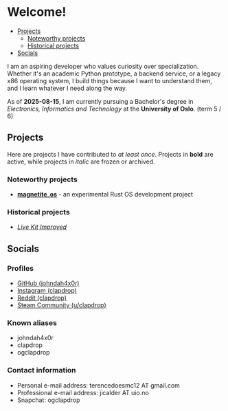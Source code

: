 # Welcome!
- [Projects](#projects)
    - [Noteworthy projects](#lookatme)
    - [Historical projects](#histproj)
- [Socials](#socials)

I am an aspiring developer who values curiosity over 
specialization. Whether it's an academic Python prototype,
a backend service, or a legacy x86 operating system, I build
things because I want to understand them, and I learn whatever
I need along the way.

As of **2025-08-15**, I am currently pursuing a Bachelor's
degree in *Electronics, Informatics and Technology* at the
**University of Oslo**. (term 5 / 6)

## <a name="projects"></a> Projects
Here are projects I have contributed to *at least once*.
Projects in **bold** are active, while projects in _italic_
are frozen or archived.

### <a name="lookatme"></a> Noteworthy projects
- [**magnetite_os**](magnetite_os/) - an experimental Rust
  OS development project

### <a name="histproj"></a> Historical projects
- [*Live Kit Improved*](https://github.com/johndah4x0r/livekit-improved)


## <a name="socials"></a> Socials

### <a name="profiles"></a> Profiles
- [GitHub (johndah4x0r)](https://github.com/johndah4x0r/)
- [Instagram (clapdrop)](https://instagram.com/clapdrop)
- [Reddit (clapdrop)](https://reddit.com/u/clapdrop)
- [Steam Community (u/clapdrop)](https://steamcommunity.com/id/clapdrop)

### Known aliases
- johndah4x0r
- clapdrop
- ogclapdrop

### Contact information
- Personal e-mail address: terencedoesmc12 AT gmail.com
- Professional e-mail address: jicalder AT uio.no
- Snapchat: ogclapdrop
